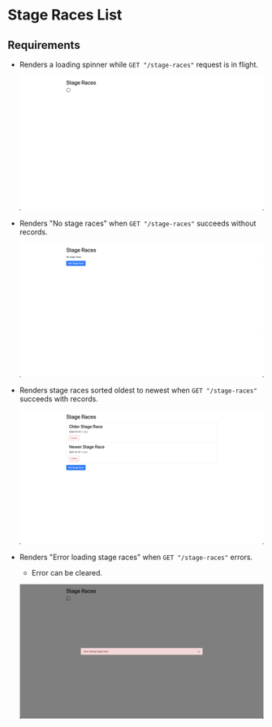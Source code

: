 # Stage Races List

## Requirements

- Renders a loading spinner while `GET "/stage-races"` request is in flight.

  ![Loading spinner](./screenshots/stage-races-list/1.png)

- Renders "No stage races" when `GET "/stage-races"` succeeds without records.

  ![No stage races](./screenshots/stage-races-list/2.png)

- Renders stage races sorted oldest to newest when `GET "/stage-races"` succeeds with records.

  ![Sorted stage races](./screenshots/stage-races-list/3.png)

- Renders "Error loading stage races" when `GET "/stage-races"` errors.

  - Error can be cleared.

  ![GET "/stage-race" error](./screenshots/stage-races-list/4.png)
